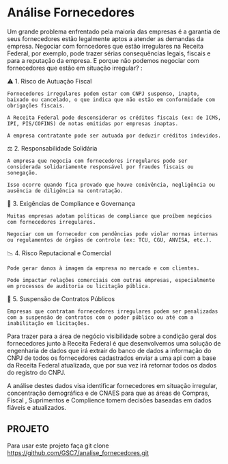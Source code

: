 # Análise Fornecedores

Um grande problema enfrentado pela maioria das empresas é a garantia de seus fornecedores estão legalmente aptos a atender as demandas da empresa.
Negociar com forncedores que estão irregulares na Receita Federal, por exemplo, pode trazer sérias consequências legais, fiscais e para a reputação da empresa. E porque não podemos negociar com fornecedores que estão em situação irregular? :

⚠️ 1. Risco de Autuação Fiscal

    Fornecedores irregulares podem estar com CNPJ suspenso, inapto, baixado ou cancelado, o que indica que não estão em conformidade com obrigações fiscais.

    A Receita Federal pode desconsiderar os créditos fiscais (ex: de ICMS, IPI, PIS/COFINS) de notas emitidas por empresas inaptas.

    A empresa contratante pode ser autuada por deduzir créditos indevidos.

⚖️ 2. Responsabilidade Solidária

    A empresa que negocia com fornecedores irregulares pode ser considerada solidariamente responsável por fraudes fiscais ou sonegação.

    Isso ocorre quando fica provado que houve conivência, negligência ou ausência de diligência na contratação.


📜 3. Exigências de Compliance e Governança

    Muitas empresas adotam políticas de compliance que proíbem negócios com fornecedores irregulares.

    Negociar com um fornecedor com pendências pode violar normas internas ou regulamentos de órgãos de controle (ex: TCU, CGU, ANVISA, etc.).

📉 4. Risco Reputacional e Comercial

    Pode gerar danos à imagem da empresa no mercado e com clientes.

    Pode impactar relações comerciais com outras empresas, especialmente em processos de auditoria ou licitação pública.

🛑 5. Suspensão de Contratos Públicos

    Empresas que contratam fornecedores irregulares podem ser penalizadas com a suspensão de contratos com o poder público ou até com a inabilitação em licitações.


Para trazer para a área de negócio visibilidade sobre a condição geral dos fornecedores junto à Receita Federal é que desenvolvemos uma solução de engenharia de dados que irá extrair do banco de dados a informação do CNPJ de todos os fornecedores cadastrados enviar a uma api com a base da Receita Federal atualizada, que por sua vez irá retornar todos os dados do registro do CNPJ.

A análise destes dados visa identificar fornecedores em situação irregular, concentração demográfica e de CNAES para que as áreas de Compras, Fiscal , Suprimentos e Complience tomem decisões baseadas em dados fiáveis e atualizados.



## PROJETO

Para usar este projeto faça git clone https://github.com/GSC7/analise_fornecedores.git
